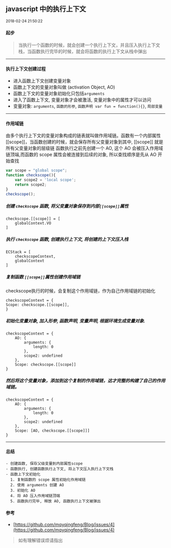 <h2 class="content-title">javascript 中的执行上下文</h2>
<small class="content-date">2018-02-24 21:50:22</small>


#### 起步
> 当执行一个函数的时候，就会创建一个执行上下文，并且压入执行上下文栈，当函数执行完毕的时候，就会将函数的执行上下文从栈中弹出

---

#### 执行上下文创建过程
- 进入函数上下文创建变量对象
- 函数上下文的变量对象叫做 (activation Object, AO)
- 函数上下文的变量对象初始化只包括`arguments`
- 进入了函数上下文, 变量对象才会被激活, 变量对象中的属性才可以访问
- 变量对象: `arguments`, `函数的形参`, `函数声明 var fun = function(){}`, `局部变量`
<!--more-->
---

#### 作用域链
由多个执行上下文的变量对象构成的链表就叫做作用域链。函数有一个内部属性 [[scope]]，当函数创建的时候，就会保存所有父变量对象到其中, [[scope]] 就是所有父变量对象的层级链
函数执行之前先创建一个 AO, 这个 AO 会被压入作用域链顶端,而函数的 scope 属性会被连接到后续的对象, 所以查找顺序是先从 AO 开始查找


```javascript
var scope = "global scope";
function checkscope(){
    var scope2 = 'local scope';
    return scope2;
}
checkscope();
```

##### 创建 `checkscope` 函数, 将父变量对象保存到内部`[[scope]]`属性

```
checkscope.[[scope]] = [
    globalContext.VO
]
```

##### 执行 `checkscope` 函数, 创建执行上下文, 将创建的上下文压入栈

```
ECStack = [
    checkscopeContext,
    globalContext
]
```

##### 复制函数 `[[scope]]`属性创建作用域链
checkscope执行的时候，会复制这个作用域链，作为自己作用域链的初始化
```
checkscopeContext = {
Scope: checkscope.[[scope]],
}
```
##### 初始化变量对象, 加入形参, 函数声明, 变量声明, 根据环境生成变量对象.
```
checkscopeContext = {
	AO: {
		arguments: {
			length: 0
		},
		scope2: undefined
	},
	Scope: checkscope.[[scope]]
}
```

##### 然后将这个变量对象，添加到这个复制的作用域链，这才完整的构建了自己的作用域链。
```
checkscopeContext = {
	AO: {
		arguments: {
			length: 0
		},
		scope2: undefined
	},
	Scope: [AO, checkscope.[[scope]]]
}
```

---
#### 总结
    - 创建函数, 保存父级变量到内部属性scope
    - 函数执行, 创建函数执行上下文, 将上下文压入执行上下文栈
    - 函数上下文初始化
      1. 复制函数的 scope 属性初始化作用域链
      2. 使用 arguments 创建 AO
      3. 初始化 AO
      4. 将 AO 压入作用域链顶端
      5. 函数执行完毕, 释放 AO, 函数执行上下文被弹出

#### 参考
 - [https://github.com/mqyqingfeng/Blog/issues/4](https://github.com/mqyqingfeng/Blog/issues/4)
 
 > 如有理解错误烦请指出